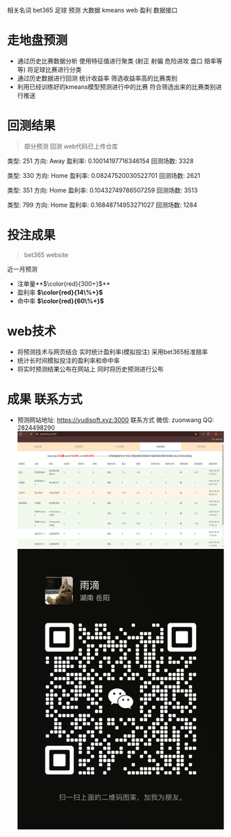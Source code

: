 相关名词 bet365 足球 预测 大数据 kmeans web 盈利 数据接口
# 走地盘预测
- 通过历史比赛数据分析 使用特征值进行聚类 (射正 射偏 危险进攻 盘口 赔率等等) 将足球比赛进行分类
- 通过历史数据进行回测 统计收益率 筛选收益率高的比赛类别
- 利用已经训练好的kmeans模型预测进行中的比赛 符合筛选出来的比赛类别进行推送
# 回测结果
> 部分预测 回测 web代码已上传仓库

类型: 251 方向: Away 盈利率: 0.10014197716346154 回测场数: 3328

类型: 330 方向: Home 盈利率: 0.08247520030522701 回测场数: 2621

类型: 351 方向: Home 盈利率: 0.10432749786507259 回测场数: 3513

类型: 799 方向: Home 盈利率: 0.16848714953271027 回测场数: 1284
# 投注成果
> bet365 website

近一月预测
- 注单量**$\color{red}{300+}$** 
- 盈利率 **$\color{red}{14\%+}$** 
- 命中率 **$\color{red}{60\%+}$**

# web技术
- 将预测技术与网页结合 实时统计盈利率(模拟投注) 采用bet365标准赔率 
- 统计长时间模拟投注的盈利率和命中率 
- 将实时预测结果公布在网站上 同时将历史预测进行公布
# 成果 联系方式

- 预测网站地址: https://yudisoft.xyz:3000 联系方式 微信: zuonwang  QQ: 2824498290
  ![iamge](https://github.com/wangzurong/football_predict/blob/main/image.png)
  ![image](https://github.com/wangzurong/football_predict/blob/main/5d5ecd60d6ed7582c70e9cc9f3a8a80.jpg)
